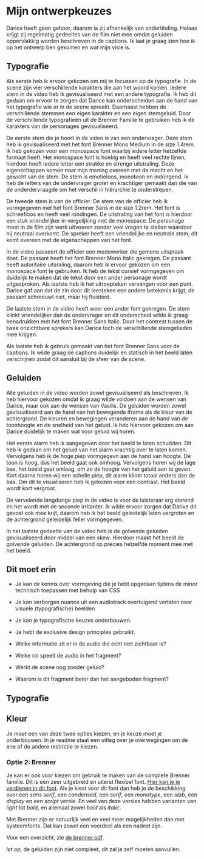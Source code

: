 # Mijn ontwerpkeuzes

Darice heeft geen gehoor, daarom ia zij afhankelijk van ondertiteling. Helaas krijgt zij regelmatig gedeeltes van de film niet mee omdat geluiden oppervlakkig worden beschreven in de captions. Ik laat je graag zien hoe ik op het ontwerp ben gekomen en wat mijn visie is. 

## Typografie

Als eerste heb ik ervoor gekozen om mij te focussen op de typografie. In de scene zijn vier verschillende karakters die aan het woord komen. Iedere stem in de video heb ik gevisualiseerd met een andere typografie. Ik heb dit gedaan om ervoor te zorgen dat Darice kan onderscheiden aan de hand van het typografie wie er in de scene spreekt. Daarnaast hebben de verschillende stemmen een eigen karakter en een eigen stemgeluid. Door de verschillende typografieën uit de Brenner Familie te gebruiken heb ik de karakters van de personages gevisualiseerd.

De eerste stem die je hoort in de video is van een ondervrager. Deze stem heb ik gevisualiseerd met het font Brenner Mono Medium in de size 1.4rem. Ik heb gekozen voor een monospace font waarbij iedere letter hetzelfde formaat heeft. Het monospace font is hoekig en heeft veel rechte lijnen, hierdoor heeft iedere letter een strakke en strenge uitstraling. Deze eigenschappen komen naar mijn mening overeen met de macht en het gewicht van de stem. De stem is emotieloos, monotoon en indringend. Ik heb de letters van de ondervrager groter en krachtiger gemaakt dan die van de onderdervraagde om het verschil in hiërarchie te onderstrepen.

De tweede stem is van de officier. De stem van de officier heb ik vormgegeven met het font Brenner Sans in de size 1.2rem. Het font is schreefloos en heeft veel rondingen. De uitstraling van het font is hierdoor een stuk vriendelijker in vergelijking met de monospace. De personage moet in de film zijn werk uitvoeren zonder veel vragen te stellen waardoor hij neutraal overkomt. De spreker heeft een vriendelijke en neutrale stem, dit komt overeen met de eigenschappen van het font.

In de video passeert de officier een medewerker die gemene uitspraak doet. De passant heeft het font Brenner Mono Italic gekregen. De passant heeft autoritaire uitsraling, daarom heb ik ervoor gekozen om een monospace font te gebruiken. Ik heb de tekst cursief vormgegeven om duidelijk te maken dat de tekst door een ander personage wordt uitgesproken. Als laatste heb ik het uitroepteken vervangen voor een punt. Darice gaf aan dat de zin door dit leesteken een andere betekenis krijgt, de passant schreeuwt niet, maar hij fluisterd. 

De laatste stem in de video heeft weer een ander font gekregen. De stem klinkt vriendelijker dan de ondervrager en dit onderscheid wilde ik graag benadrukken met het font Brenner Sans Italic. Door het contrest tussen de twee onzichtbare sprekers kan Darice toch de verschillende stemgeluiden mee krijgen.

Als laatste heb ik gebruik gemaakt van het font Brenner Sans voor de captions. Ik wilde graag de captions duidelijk en statisch in het beeld laten verschijnen zodat dit aansluit bij de sfeer van de scene.

## Geluiden

Alle geluiden in de video worden zowel gevisualiseerd als beschreven. Ik heb hiervoor gekozen omdat ik graag wilde voldoen aan de wensen van Darice, maar ook aan de wensen van Vasilis. De geluiden worden zowel gevisualiseerd aan de hand van het bewegende iframe als de kleur van de achtergrond. De kleuren en bewegingen veranderen aan de hand van de toonhoogte en de snelheid van het geluid. Ik heb hiervoor gekozen om aan Darice duidelijk te maken wat voor geluid wij horen.

Het eerste alarm heb ik aangegeven door het beeld te laten schudden. Dit heb ik gedaan om het geluid van het alarm krachtig over te laten komen. Vervolgens heb ik de hoge piep vormgegevn aan de hand van hoogte. De toon is hoog, dus het beeld gaat ook omhoog. Vervolgens horen wij de lage bas, het beeld gaat omlaag, om zo de hoogte van het geluid aan te geven. Kort daarna horen wij een schelle piep, dit alarm klinkt totaal anders dan de bas. Om dit te visualiseren heb ik gekozen voor een contrast. Het beeld wordt kort vergroot.

De vervelende langdurige piep in de video is voor de luisteraar erg storend en het wordt met de seconde irritanter. Ik wilde ervoor zorgen dat Darive dit gevoel ook mee krijt, daarom heb ik het beeld geleidelijk laten vergroten en de achtergrond geleidelijk feller vormgegeven. 

In het laatste gedeelte van de video heb ik de golvende geluiden gevisualiseerd door middel van een skew. Hierdoor maakt het beeld de golvende geluiden. De achtergrond op precies hetzelfde moment mee met het beeld.

##

## Dit moet erin

- Je kan de kennis over vormgeving die je hebt opgedaan tijdens de minor technisch toepassen met behulp van CSS
- Je kan verborgen nuance uit een audiotrack overtuigend vertalen naar visuele (typografische) beelden
- Je kan je typografische keuzes onderbouwen.
- Je hebt de exclusive design principles gebruikt.

- Welke informatie zit er in de audio die echt niet zichtbaar is?
- Welke rol speelt de audio in het fragment?
- Werkt de scene nog zonder geluid?
- Waarom is dit fragment beter dan het aangeboden fragment?

## Typografie



## Kleur

Je *moet* een van deze twee opties kiezen, en je keuze moet je onderbouwen. In je readme staat een uitleg over je overwegingen om de ene of de andere restrictie te kiezen.


### Optie 2: Brenner

Je kan er ook voor kiezen om gebruik te maken van de complete Brenner familie. Dit is een zeer uitgebreid en uiterst flexibel font. [Hier kan je je verdiepen in dit font](https://www.typotheque.com/blog/brenner_an_unusual_typeface_family_with_distinct_voices). Als je kiest voor dit font dan heb je de beschikking over een *sans serif*, een *condensed*, een *serif*, een *monotype*, een *slab*, een *display* en een *script* versie. En veel van deze versies hebben varianten van *light* tot *bold*, en allemaal zowel *bold* als *italic*.

Met Brenner zijn er natuurlijk veel en veel meer mogelijkheden dan met systeemfonts. Dat kan zowel een voordeel als een nadeel zijn. 

Voor een overzicht, zie [de brenner.pdf](brenner.pdf).




*let op,* de geluiden zijn niet compleet, dit zal je zelf moeten aanvullen.

##
